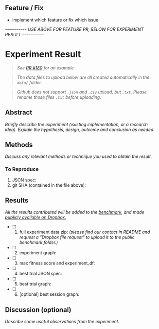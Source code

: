 ## Feature / Fix
- implement which feature or fix which issue


*----------- USE ABOVE FOR FEATURE PR, BELOW FOR EXPERIMENT RESULT -----------*

# Experiment Result

>*See [PR #180](https://github.com/kengz/SLM-Lab/pull/180) for an example*

>*The data files to upload below are all created automatically in the `data/` folder.*

>*Github does not support `.json` and `.csv` upload, but `.txt`. Please rename those files `.txt` before uploading.*

## Abstract

*Briefly describe the experiment (existing implementation, or a research idea). Explain the hypothesis, design, outcome and conclusion as needed.*

## Methods

*Discuss any relevant methods or technique you used to obtain the result.*

### To Reproduce

1. JSON spec:
2. git SHA (contained in the file above):

## Results

*All the results contributed will be added to the [benchmark](BENCHMARK.md), and made [publicly available on Dropbox.](https://www.dropbox.com/sh/y738zvzj3nxthn1/AAAg1e6TxXVf3krD81TD5V0Ra?dl=0)*

- [ ] 1. full experiment data zip: *(please find our contact in README and request a "Dropbox file request" to upload it to the public benchmark folder.)*
- [ ] 2. experiment graph:
- [ ] 3. max fitness score and experiment_df:
- [ ] 4. best trial JSON spec:
- [ ] 5. best trial graph:
- [ ] 6. [optional] best session graph:

## Discussion (optional)

*Describe some useful observations from the experiment.*

